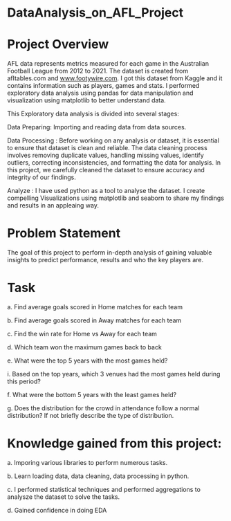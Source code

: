 # DataAnalysis_on_AFL_Project

# Project Overview

AFL data represents metrics measured for each game in the Australian Football League from 2012 to 2021. The dataset is created from afltables.com and www.footywire.com. 
I got this dataset from Kaggle and it contains information such as players, games and stats. I performed exploratory data analysis using pandas for data manipulation and visualization using matplotlib  to better understand data. 

This Exploratory data analysis is divided into several stages:
 
Data Preparing: Importing and reading data from data sources.

Data Processing : Before working on any analysis or dataset, it is essential to ensure that dataset is clean and reliable. 
The data cleaning process involves removing duplicate values, handling missing values, identify outliers, correcting inconsistencies, and formatting the data for analysis.
In this project, we carefully cleaned the dataset to ensure accuracy and integrity of our findings.

Analyze : I have used python as a tool to analyse the dataset. I create compelling Visualizations using matplotlib and seaborn to share my findings and results in an appleaing way.

# Problem Statement
The goal of this project to perform in-depth analysis of gaining valuable insights to predict performance, results and who the key players are.

# Task
a.	Find average goals scored in Home matches for each team

b.	Find average goals scored in Away matches for each team

c.	Find the win rate for Home vs Away for each team

d.	Which team won the maximum games back to back

e.	What were the top 5 years with the most games held?

i.	Based on the top years, which 3 venues had the most games held during this period? 

f.	What were the bottom 5 years with the least games held?  

g.	Does the distribution for the crowd in attendance follow a normal distribution? If not briefly describe the type of distribution. 

# Knowledge gained from this project:
a. Imporing various libraries to perform numerous tasks.

b. Learn loading data, data cleaning, data processing in python.

c. I performed statistical techniques and performed aggregations to analysze the dataset to solve the tasks.

d. Gained confidence in doing EDA

